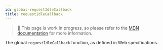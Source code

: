 ```yaml
---
id: global-requestIdleCallback
title: requestIdleCallback
---
```


> 🚧 This page is work in progress, so please refer to the [MDN documentation](https://developer.mozilla.org/en-US/docs/Web/API/Window/requestIdleCallback) for more information.

The global `requestIdleCallback` function, as defined in Web specifications.
